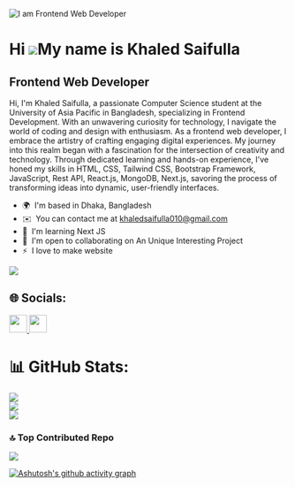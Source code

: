 ![I am Frontend Web Developer](https://media.licdn.com/dms/image/D5616AQEDwlGmAkBLZA/profile-displaybackgroundimage-shrink_350_1400/0/1705907013391?e=1719446400&v=beta&t=Lxkg3yHoOfaWxO2Dn8hpgBwExFUrz5LkdTN0q2b2NYU)

Hi ![](https://user-images.githubusercontent.com/18350557/176309783-0785949b-9127-417c-8b55-ab5a4333674e.gif)My name is Khaled Saifulla
=======================================================================================================================================

Frontend Web Developer
----------------------

Hi, I'm Khaled Saifulla, a passionate Computer Science student at the University of Asia Pacific in Bangladesh, specializing in Frontend Development. With an unwavering curiosity for technology, I navigate the world of coding and design with enthusiasm. As a frontend web developer, I embrace the artistry of crafting engaging digital experiences. My journey into this realm began with a fascination for the intersection of creativity and technology. Through dedicated learning and hands-on experience, I've honed my skills in HTML, CSS, Tailwind CSS, Bootstrap Framework, JavaScript, Rest API, React.js, MongoDB, Next.js, savoring the process of transforming ideas into dynamic, user-friendly interfaces.
* 🌍  I'm based in Dhaka, Bangladesh
* ✉️  You can contact me at [khaledsaifulla010@gmail.com](mailto:khaledsaifulla010@gmail.com)
* 🧠  I'm learning Next JS
* 🤝  I'm open to collaborating on An Unique Interesting Project
* ⚡  I love to make website


[![](https://visitcount.itsvg.in/api?id=khaledsaifulla010&icon=5&color=6)](https://visitcount.itsvg.in)

## 🌐 Socials:

<p align="left"> <a href="https://www.github.com/khaledsaifulla010" target="_blank" rel="noreferrer"> <picture> <source media="(prefers-color-scheme: dark)" srcset="https://raw.githubusercontent.com/danielcranney/readme-generator/main/public/icons/socials/github-dark.svg" /> <source media="(prefers-color-scheme: light)" srcset="https://raw.githubusercontent.com/danielcranney/readme-generator/main/public/icons/socials/github.svg" /> <img src="https://raw.githubusercontent.com/danielcranney/readme-generator/main/public/icons/socials/github.svg" width="32" height="32" /> </picture> </a> <a href="https://www.linkedin.com/in/khaled-saifulla-bb66792a4" target="_blank" rel="noreferrer"> <picture> <source media="(prefers-color-scheme: dark)" srcset="https://raw.githubusercontent.com/danielcranney/readme-generator/main/public/icons/socials/linkedin-dark.svg" /> <source media="(prefers-color-scheme: light)" srcset="https://raw.githubusercontent.com/danielcranney/readme-generator/main/public/icons/socials/linkedin.svg" /> <img src="https://raw.githubusercontent.com/danielcranney/readme-generator/main/public/icons/socials/linkedin.svg" width="32" height="32" /> </picture> </a></p>


# 📊 GitHub Stats:
![](https://github-readme-stats.vercel.app/api?username=khaledsaifulla010&theme=tokyonight&hide_border=false&include_all_commits=false&count_private=false)<br/>
![](https://github-readme-streak-stats.herokuapp.com/?user=khaledsaifulla010&theme=tokyonight&hide_border=false)<br/>
![](https://github-readme-stats.vercel.app/api/top-langs/?username=khaledsaifulla010&theme=tokyonight&hide_border=false&include_all_commits=false&count_private=false&layout=compact)


### 🔝 Top Contributed Repo
![](https://github-contributor-stats.vercel.app/api?username=khaledsaifulla010&limit=5&theme=tokyonight&combine_all_yearly_contributions=true)


[![Ashutosh's github activity graph](https://github-readme-activity-graph.vercel.app/graph?username=khaledsaifulla010&bg_color=0f0f0f&color=ede9ec&line=c10b1d&point=178240&area=true&hide_border=true)](https://github.com/ashutosh00710/github-readme-activity-graph)
